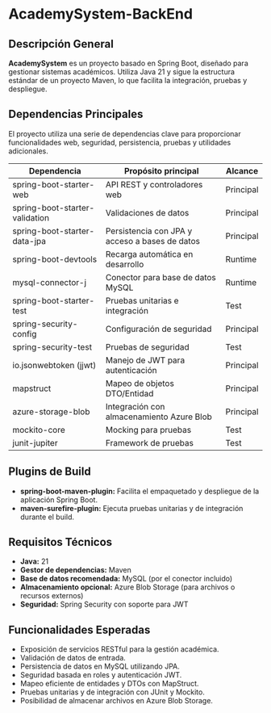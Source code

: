 # AcademySystem-BackEnd

## Descripción General

**AcademySystem** es un proyecto basado en Spring Boot, diseñado para gestionar sistemas académicos. Utiliza Java 21 y sigue la estructura estándar de un proyecto Maven, lo que facilita la integración, pruebas y despliegue.

## Dependencias Principales

El proyecto utiliza una serie de dependencias clave para proporcionar funcionalidades web, seguridad, persistencia, pruebas y utilidades adicionales.

| Dependencia                        | Propósito principal                               | Alcance    |
|------------------------------------|---------------------------------------------------|------------|
| spring-boot-starter-web            | API REST y controladores web                      | Principal  |
| spring-boot-starter-validation     | Validaciones de datos                             | Principal  |
| spring-boot-starter-data-jpa       | Persistencia con JPA y acceso a bases de datos    | Principal  |
| spring-boot-devtools               | Recarga automática en desarrollo                  | Runtime    |
| mysql-connector-j                  | Conector para base de datos MySQL                 | Runtime    |
| spring-boot-starter-test           | Pruebas unitarias e integración                   | Test       |
| spring-security-config             | Configuración de seguridad                        | Principal  |
| spring-security-test               | Pruebas de seguridad                              | Test       |
| io.jsonwebtoken (jjwt)             | Manejo de JWT para autenticación                  | Principal  |
| mapstruct                          | Mapeo de objetos DTO/Entidad                      | Principal  |
| azure-storage-blob                 | Integración con almacenamiento Azure Blob         | Principal  |
| mockito-core                       | Mocking para pruebas                              | Test       |
| junit-jupiter                      | Framework de pruebas                              | Test       |

## Plugins de Build

- **spring-boot-maven-plugin:** Facilita el empaquetado y despliegue de la aplicación Spring Boot.
- **maven-surefire-plugin:** Ejecuta pruebas unitarias y de integración durante el build.

## Requisitos Técnicos

- **Java:** 21
- **Gestor de dependencias:** Maven
- **Base de datos recomendada:** MySQL (por el conector incluido)
- **Almacenamiento opcional:** Azure Blob Storage (para archivos o recursos externos)
- **Seguridad:** Spring Security con soporte para JWT

## Funcionalidades Esperadas

- Exposición de servicios RESTful para la gestión académica.
- Validación de datos de entrada.
- Persistencia de datos en MySQL utilizando JPA.
- Seguridad basada en roles y autenticación JWT.
- Mapeo eficiente de entidades y DTOs con MapStruct.
- Pruebas unitarias y de integración con JUnit y Mockito.
- Posibilidad de almacenar archivos en Azure Blob Storage.
